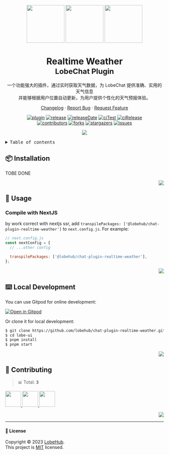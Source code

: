 <a name="readme-top"></a>

<div align="center">

<img height="120" src="https://registry.npmmirror.com/@lobehub/assets-emoji/1.3.0/files/assets/puzzle-piece.webp">
<img height="120" src="https://gw.alipayobjects.com/zos/kitchen/qJ3l3EPsdW/split.svg">
<img height="120" src="https://registry.npmmirror.com/@lobehub/assets-emoji/1.3.0/files/assets/rainbow.webp">

<h1>Realtime Weather<br/><sup>LobeChat Plugin</sup></h1>

一个功能强大的插件，通过实时获取天气数据，为 LobeChat 提供准确、实用的天气信息<br/>并能够根据用户位置自动更新，为用户提供个性化的天气预报体验。

[Changelog](./CHANGELOG.md) · [Report Bug][issues-url] · [Request Feature][issues-url]

<!-- SHIELD GROUP -->

[![plugin][plugin-shield]][plugin-url]
[![release][release-shield]][release-url]
[![releaseDate][release-date-shield]][release-date-url]
[![ciTest][ci-test-shield]][ci-test-url]
[![ciRelease][ci-release-shield]][ci-release-url] <br/>
[![contributors][contributors-shield]][contributors-url]
[![forks][forks-shield]][forks-url]
[![stargazers][stargazers-shield]][stargazers-url]
[![issues][issues-shield]][issues-url]

![](https://raw.githubusercontent.com/andreasbm/readme/master/assets/lines/rainbow.png)

</div>

<details>
<summary><kbd>Table of contents</kbd></summary>

#### TOC

- [📦 Installation](#-installation)

- [🤯 Usage](#-usage)

- [⌨️ Local Development](#️-local-development)

- [🤝 Contributing](#-contributing)

####

</details>

## 📦 Installation

TOBE DONE

<div align="right">

[![][back-to-top]](#readme-top)

</div>

## 🤯 Usage

### Compile with NextJS

by work correct with nextjs ssr, add `transpilePackages: ['@lobehub/chat-plugin-realtime-weather']` to `next.config.js`. For example:

```js
// next.config.js
const nextConfig = {
  // ...other config

  transpilePackages: ['@lobehub/chat-plugin-realtime-weather'],
};
```

<div align="right">

[![][back-to-top]](#readme-top)

</div>

## ⌨️ Local Development

You can use Gitpod for online development:

[![Open in Gitpod](https://gitpod.io/button/open-in-gitpod.svg)][gitpod-url]

Or clone it for local development:

```bash
$ git clone https://github.com/lobehub/chat-plugin-realtime-weather.git
$ cd lobe-ui
$ pnpm install
$ pnpm start
```

<div align="right">

[![][back-to-top]](#readme-top)

</div>

## 🤝 Contributing

<!-- CONTRIBUTION GROUP -->

> 📊 Total: <kbd>**3**</kbd>

<a href="https://github.com/arvinxx" title="arvinxx">
  <img src="https://avatars.githubusercontent.com/u/28616219?v=4" width="50" />
</a>
<a href="https://github.com/apps/dependabot" title="dependabot[bot]">
  <img src="https://avatars.githubusercontent.com/in/29110?v=4" width="50" />
</a>
<a href="https://github.com/actions-user" title="actions-user">
  <img src="https://avatars.githubusercontent.com/u/65916846?v=4" width="50" />
</a>

<!-- CONTRIBUTION END -->

<div align="right">

[![][back-to-top]](#readme-top)

</div>

---

#### 📝 License

Copyright © 2023 [LobeHub][profile-url]. <br />
This project is [MIT](./LICENSE) licensed.

<!-- PLUGIN GROUP -->

[plugin-shield]: https://img.shields.io/badge/%F0%9F%A4%AF_LobeChat-plugin-cyan
[plugin-url]: https://github.com/lobehub/lobe-chat-plugins

<!-- LINK GROUP -->

[profile-url]: https://github.com/lobehub
[gitpod-url]: https://gitpod.io/#https://github.com/lobehub/chat-plugin-realtime-weather

<!-- SHIELD LINK GROUP -->

[back-to-top]: https://img.shields.io/badge/-BACK_TO_TOP-151515?style=flat-square

<!-- release -->

[release-shield]: https://img.shields.io/npm/v/@lobehub/chat-plugin-realtime-weather?label=%F0%9F%A4%AF%20NPM
[release-url]: https://www.npmjs.com/package/@lobehub/chat-plugin-realtime-weather

<!-- releaseDate -->

[release-date-shield]: https://img.shields.io/github/release-date/lobehub/chat-plugin-realtime-weather?style=flat
[release-date-url]: https://github.com/lobehub/chat-plugin-realtime-weather/releases

<!-- ciTest -->

[ci-test-shield]: https://github.com/lobehub/chat-plugin-realtime-weather/actions/workflows/test.yml/badge.svg
[ci-test-url]: https://github.com/lobehub/chat-plugin-realtime-weather/actions/workflows/test.yml

<!-- ciRelease -->

[ci-release-shield]: https://github.com/lobehub/chat-plugin-realtime-weather/actions/workflows/release.yml/badge.svg
[ci-release-url]: https://github.com/lobehub/chat-plugin-realtime-weather/actions/workflows/release.yml

<!-- contributors -->

[contributors-shield]: https://img.shields.io/github/contributors/lobehub/chat-plugin-realtime-weather.svg?style=flat
[contributors-url]: https://github.com/lobehub/chat-plugin-realtime-weather/graphs/contributors

<!-- forks -->

[forks-shield]: https://img.shields.io/github/forks/lobehub/chat-plugin-realtime-weather.svg?style=flat
[forks-url]: https://github.com/lobehub/chat-plugin-realtime-weather/network/members

<!-- stargazers -->

[stargazers-shield]: https://img.shields.io/github/stars/lobehub/chat-plugin-realtime-weather.svg?style=flat
[stargazers-url]: https://github.com/lobehub/chat-plugin-realtime-weather/stargazers

<!-- issues -->

[issues-shield]: https://img.shields.io/github/issues/lobehub/chat-plugin-realtime-weather.svg?style=flat
[issues-url]: https://github.com/lobehub/chat-plugin-realtime-weather/issues/new/choose
